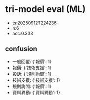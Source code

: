 # tri-model eval (ML)
- ts:20250912T224236
- n:6
- acc:0.333

## confusion
- 一般回覆: {'報價': 1}
- 報價: {'技術支援': 1}
- 投訴: {'規則詢問': 1}
- 技術支援: {'技術支援': 1}
- 規則詢問: {'報價': 1}
- 資料異動: {'資料異動': 1}